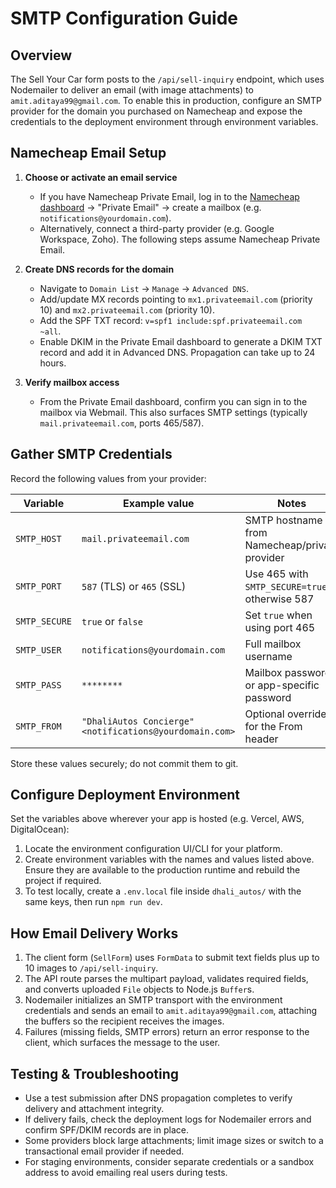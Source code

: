 # SMTP Configuration Guide

## Overview

The Sell Your Car form posts to the `/api/sell-inquiry` endpoint, which uses Nodemailer to deliver an email (with image attachments) to `amit.aditaya99@gmail.com`. To enable this in production, configure an SMTP provider for the domain you purchased on Namecheap and expose the credentials to the deployment environment through environment variables.

## Namecheap Email Setup

1. **Choose or activate an email service**
   - If you have Namecheap Private Email, log in to the [Namecheap dashboard](https://ap.www.namecheap.com/) → "Private Email" → create a mailbox (e.g. `notifications@yourdomain.com`).
   - Alternatively, connect a third-party provider (e.g. Google Workspace, Zoho). The following steps assume Namecheap Private Email.

2. **Create DNS records for the domain**
   - Navigate to `Domain List` → `Manage` → `Advanced DNS`.
   - Add/update MX records pointing to `mx1.privateemail.com` (priority 10) and `mx2.privateemail.com` (priority 10).
   - Add the SPF TXT record: `v=spf1 include:spf.privateemail.com ~all`.
   - Enable DKIM in the Private Email dashboard to generate a DKIM TXT record and add it in Advanced DNS. Propagation can take up to 24 hours.

3. **Verify mailbox access**
   - From the Private Email dashboard, confirm you can sign in to the mailbox via Webmail. This also surfaces SMTP settings (typically `mail.privateemail.com`, ports 465/587).

## Gather SMTP Credentials

Record the following values from your provider:

| Variable | Example value | Notes |
| --- | --- | --- |
| `SMTP_HOST` | `mail.privateemail.com` | SMTP hostname from Namecheap/private provider |
| `SMTP_PORT` | `587` (TLS) or `465` (SSL) | Use 465 with `SMTP_SECURE=true`, otherwise 587 |
| `SMTP_SECURE` | `true` or `false` | Set `true` when using port 465 |
| `SMTP_USER` | `notifications@yourdomain.com` | Full mailbox username |
| `SMTP_PASS` | `********` | Mailbox password or app-specific password |
| `SMTP_FROM` | `"DhaliAutos Concierge" <notifications@yourdomain.com>` | Optional override for the From header |

Store these values securely; do not commit them to git.

## Configure Deployment Environment

Set the variables above wherever your app is hosted (e.g. Vercel, AWS, DigitalOcean):

1. Locate the environment configuration UI/CLI for your platform.
2. Create environment variables with the names and values listed above. Ensure they are available to the production runtime and rebuild the project if required.
3. To test locally, create a `.env.local` file inside `dhali_autos/` with the same keys, then run `npm run dev`.

## How Email Delivery Works

1. The client form (`SellForm`) uses `FormData` to submit text fields plus up to 10 images to `/api/sell-inquiry`.
2. The API route parses the multipart payload, validates required fields, and converts uploaded `File` objects to Node.js `Buffer`s.
3. Nodemailer initializes an SMTP transport with the environment credentials and sends an email to `amit.aditaya99@gmail.com`, attaching the buffers so the recipient receives the images.
4. Failures (missing fields, SMTP errors) return an error response to the client, which surfaces the message to the user.

## Testing & Troubleshooting

- Use a test submission after DNS propagation completes to verify delivery and attachment integrity.
- If delivery fails, check the deployment logs for Nodemailer errors and confirm SPF/DKIM records are in place.
- Some providers block large attachments; limit image sizes or switch to a transactional email provider if needed.
- For staging environments, consider separate credentials or a sandbox address to avoid emailing real users during tests.

